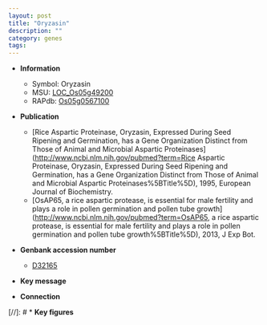 ```yaml
---
layout: post
title: "Oryzasin"
description: ""
category: genes
tags: 
---
```


* **Information**  
    + Symbol: Oryzasin  
    + MSU: [LOC_Os05g49200](http://rice.uga.edu/cgi-bin/ORF_infopage.cgi?orf=LOC_Os05g49200)  
    + RAPdb: [Os05g0567100](https://rapdb.dna.affrc.go.jp/locus/?name=Os05g0567100)  

* **Publication**  
    + [Rice Aspartic Proteinase, Oryzasin, Expressed During Seed Ripening and Germination, has a Gene Organization Distinct from Those of Animal and Microbial Aspartic Proteinases](http://www.ncbi.nlm.nih.gov/pubmed?term=Rice Aspartic Proteinase, Oryzasin, Expressed During Seed Ripening and Germination, has a Gene Organization Distinct from Those of Animal and Microbial Aspartic Proteinases%5BTitle%5D), 1995, European Journal of Biochemistry.
    + [OsAP65, a rice aspartic protease, is essential for male fertility and plays a role in pollen germination and pollen tube growth](http://www.ncbi.nlm.nih.gov/pubmed?term=OsAP65, a rice aspartic protease, is essential for male fertility and plays a role in pollen germination and pollen tube growth%5BTitle%5D), 2013, J Exp Bot.

* **Genbank accession number**  
    + [D32165](http://www.ncbi.nlm.nih.gov/nuccore/D32165)

* **Key message**  

* **Connection**  

[//]: # * **Key figures**  



